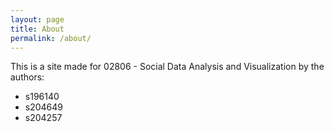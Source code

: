 ```yaml
---
layout: page
title: About
permalink: /about/
---
```


This is a site made for 02806 - Social Data Analysis and Visualization by the authors: 

* s196140
* s204649
* s204257
